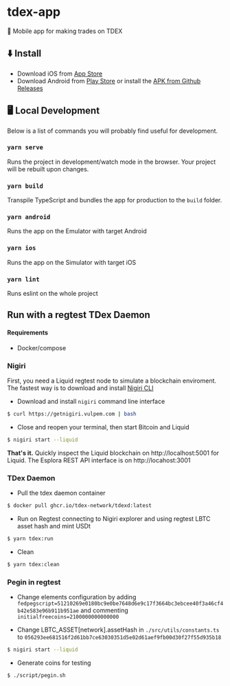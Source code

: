 # tdex-app

📱 Mobile app for making trades on TDEX

## ⬇️ Install

* Download iOS from [App Store](https://apps.apple.com/app/truedex-trading-unleashed/id1545948177)
* Download Android from [Play Store](https://play.google.com/store/apps/details?id=io.sevenlabs.app) or install
  the [APK from Github Releases](https://github.com/tdex-network/tdex-app/releases)

## 🖥 Local Development

Below is a list of commands you will probably find useful for development.

### `yarn serve`

Runs the project in development/watch mode in the browser. Your project will be rebuilt upon changes.

### `yarn build`

Transpile TypeScript and bundles the app for production to the `build` folder.

### `yarn android`

Runs the app on the Emulator with target Android

### `yarn ios`

Runs the app on the Simulator with target iOS

### `yarn lint`

Runs eslint on the whole project

## Run with a regtest TDex Daemon

#### Requirements

* Docker/compose

### Nigiri

First, you need a Liquid regtest node to simulate a blockchain enviroment. The fastest way is to download and
install [Nigiri CLI](https://github.com/vulpemventures/nigiri)

* Download and install `nigiri` command line interface

```sh
$ curl https://getnigiri.vulpem.com | bash
```

* Close and reopen your terminal, then start Bitcoin and Liquid

```sh
$ nigiri start --liquid
```

**That's it.**
Quickly inspect the Liquid blockchain on http://localhost:5001 for Liquid. The Esplora REST API interface is
on http://locahost:3001

### TDex Daemon

* Pull the tdex daemon container

```sh
$ docker pull ghcr.io/tdex-network/tdexd:latest
```

* Run on Regtest connecting to Nigiri explorer and using regtest LBTC asset hash and mint USDt

```sh
$ yarn tdex:run
```

* Clean

```sh
$ yarn tdex:clean
```

### Pegin in regtest

* Change elements configuration by
  adding `fedpegscript=51210269e0180bc9e0be7648d6e9c17f3664bc3ebcee40f3a46cf4b42e583e96b911b951ae` and
  commenting `initialfreecoins=2100000000000000`

* Change LBTC_ASSET[network].assetHash in `./src/utils/constants.ts`
  to `056293ee681516f2d61bb7ce63030351d5e02d61aef9fb00d30f27f55d935b18`

```sh
$ nigiri start --liquid
```

* Generate coins for testing

```sh
$ ./script/pegin.sh
```
